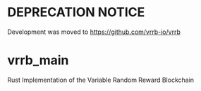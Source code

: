 
# DEPRECATION NOTICE
Development was moved to https://github.com/vrrb-io/vrrb

# vrrb_main
Rust Implementation of the Variable Random Reward Blockchain
